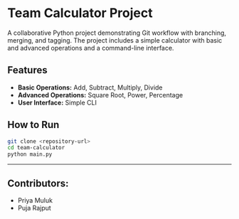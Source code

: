 # Team Calculator Project

A collaborative Python project demonstrating Git workflow with branching, merging, and tagging. The project includes a simple calculator with basic and advanced operations and a command-line interface.

## Features
- **Basic Operations:** Add, Subtract, Multiply, Divide
- **Advanced Operations:** Square Root, Power, Percentage
- **User Interface:** Simple CLI



## How to Run
```bash
git clone <repository-url>
cd team-calculator
python main.py
```

---
## Contributors:
- Priya Muluk
- Puja Rajput

